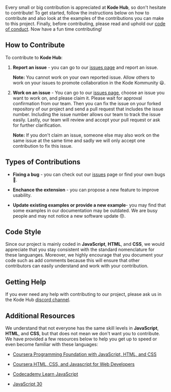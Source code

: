 Every small or big contribution is appreciated at **Kode Hub**, so don't hesitate to contribute! To get started, follow the instructions below on how to contribute and also look at the examples of the contributions you can make to this project. Finally, before contributing, please read and uphold our [code of conduct](https://github.com/ossd-s23/KodeHub/blob/main/CODE_OF_CONDUCT.MD). Now have a fun time contributing! 

## How to Contribute

To contribute to **Kode Hub**:

1. **Report an issue** - you can go to our [issues page](https://github.com/ossd-s23/KodeHub/issues) and report an issue. 

   **Note:** You cannot work on your own reported issue. Allow others to work on your issues to promote collaboration in the Kode Kommunity 😃. 

2. **Work on an issue** - You can go to our [issues page](https://github.com/ossd-s23/KodeHub/issues), choose an issue you want to work on, and please claim it. Please wait for approval confirmation from our team. Then you can fix the issue on your forked repository of our project and send a pull request that includes the issue number. Including the issue number allows our team to track the issue easily. Lastly, our team will review and accept your pull request or ask for further clarification. 

   **Note:** If you don't claim an issue, someone else may also work on the same issue at the same time and sadly we will only accept one contribution to fix this issue. 

## Types of Contributions

- **Fixing a bug** - you can check out our [issues](https://github.com/ossd-s23/KodeHub/issues) page or find your own bugs 🐛.
- **Enchance the extension** - you can propose a new feature to improve usability.

- **Update existing examples or provide a new example**- you may find that some examples in our documentation may be outdated. We are busy people and may not notice a new software update 😞. 

## Code Style

Since our project is mainly coded in **JavaScript**, **HTML**, and **CSS**, we would appreciate that you stay consistent with the standard nomenclature for these languanges. Moreover, we highly encourage that you document your code such as add comments because this will ensure that other contributors can easily understand and work with your contribution. 

## Getting Help

If you ever need any help with contributing to our project, please ask us in the Kode Hub [discord channel](https://discord.gg/gMRSYW5E). 

## Additional Resources

We understand that not everyone has the same skill levels in **JavaScript**, **HTML**, and **CSS**, but that does not mean we don't want you to contribute. We have provided a few resources below to help you get up to speed or even become familiar with these languages: 

- [Coursera Programming Foundation with JavaScript, HTML, and CSS](https://www.coursera.org/learn/duke-programming-web?irclickid=0E9VaLUmjxyNR0ZTQWVmX3l6UkA3eFxdo2lEw40&irgwc=1&utm_medium=partners&utm_source=impact&utm_campaign=3294490&utm_content=b2c)

- [Coursera HTML, CSS, and Javascript for Web Developers](https://www.coursera.org/learn/html-css-javascript-for-web-developers?irclickid=0E9VaLUmjxyNR0ZTQWVmX3l6UkA3eFyRo2lEw40&irgwc=1&utm_medium=partners&utm_source=impact&utm_campaign=3294490&utm_content=b2c)

- [Codecademy Learn JavaScript](https://www.codecademy.com/learn/introduction-to-javascript?periods=year&plan_id=proGoldAnnualV2&utm_source=pepperjam&utm_medium=affiliate&utm_term=214453&clickId=4280372340&pj_creativeid=8-12462&pj_publisherid=214453)

- [JavaScript 30](https://javascript30.com/)

  

  

